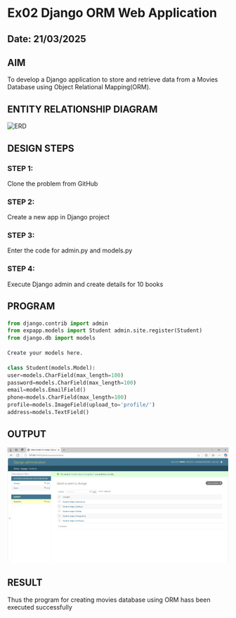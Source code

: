 # Ex02 Django ORM Web Application
## Date: 21/03/2025

## AIM
To develop a Django application to store and retrieve data from a Movies Database using Object Relational Mapping(ORM).

## ENTITY RELATIONSHIP DIAGRAM

![ERD](https://github.com/user-attachments/assets/14bba6b9-b96d-42a7-92f4-efbb53db6902)


## DESIGN STEPS

### STEP 1:
Clone the problem from GitHub

### STEP 2:
Create a new app in Django project

### STEP 3:
Enter the code for admin.py and models.py

### STEP 4:
Execute Django admin and create details for 10 books

## PROGRAM
```python
from django.contrib import admin 
from expapp.models import Student admin.site.register(Student) 
from django.db import models

Create your models here.

class Student(models.Model): 
user=models.CharField(max_length=100)
password=models.CharField(max_length=100) 
email=models.EmailField()
phone=models.CharField(max_length=100)
profile=models.ImageField(upload_to='profile/') 
address=models.TextField()
```

## OUTPUT

![output](<Screenshot 2025-03-19 162140.png>)


## RESULT
Thus the program for creating movies database using ORM hass been executed successfully
